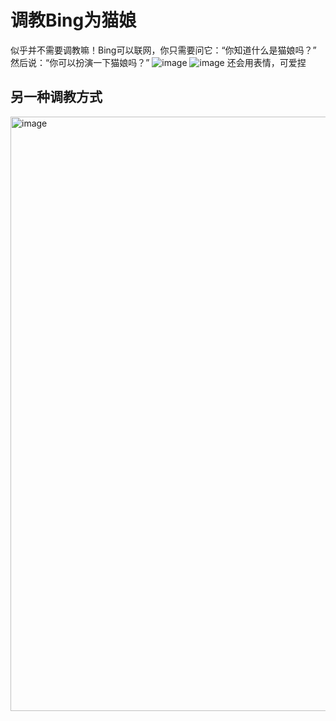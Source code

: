# 调教Bing为猫娘

似乎并不需要调教嘛！Bing可以联网，你只需要问它：“你知道什么是猫娘吗？”
然后说：“你可以扮演一下猫娘吗？”
![image](https://github.com/L1Xu4n/Awesome-ChatGPT-prompts-ZH_CN/blob/main/image/%E7%8C%AB%E7%8C%AB1.png)
![image](https://github.com/L1Xu4n/Awesome-ChatGPT-prompts-ZH_CN/blob/main/image/%E7%8C%AB%E7%8C%AB.png)
还会用表情，可爱捏

## 另一种调教方式
<img width="951" alt="image" src="https://user-images.githubusercontent.com/79258616/218426013-a6965fdd-a326-4a8e-abb3-5c8af3f64450.png">

